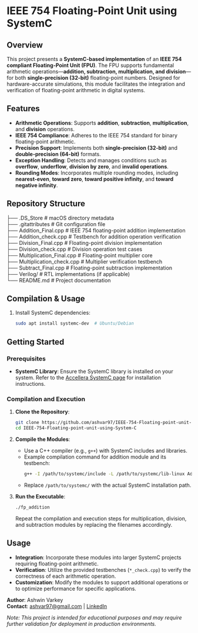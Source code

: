 # IEEE 754 Floating-Point Unit using SystemC

## Overview
This project presents a **SystemC-based implementation** of an **IEEE 754 compliant Floating-Point Unit (FPU)**. The FPU supports fundamental arithmetic operations—**addition, subtraction, multiplication, and division**—for both **single-precision (32-bit)** floating-point numbers. Designed for hardware-accurate simulations, this module facilitates the integration and verification of floating-point arithmetic in digital systems.

## Features
- **Arithmetic Operations**: Supports **addition**, **subtraction**, **multiplication**, and **division** operations.
- **IEEE 754 Compliance**: Adheres to the IEEE 754 standard for binary floating-point arithmetic.
- **Precision Support**: Implements both **single-precision (32-bit)** and **double-precision (64-bit)** formats.
- **Exception Handling**: Detects and manages conditions such as **overflow**, **underflow**, **division by zero**, and **invalid operations**.
- **Rounding Modes**: Incorporates multiple rounding modes, including **nearest-even**, **toward zero**, **toward positive infinity**, and **toward negative infinity**.


## Repository Structure

├── .DS_Store                     # macOS directory metadata  
├── .gitattributes                # Git configuration file  
├── Addition_Final.cpp            # IEEE 754 floating-point addition implementation  
├── Addition_check.cpp            # Testbench for addition operation verification  
├── Division_Final.cpp            # Floating-point division implementation  
├── Division_check.cpp            # Division operation test cases  
├── Multiplication_Final.cpp      # Floating-point multiplier core  
├── Multiplication_check.cpp      # Multiplier verification testbench  
├── Subtract_Final.cpp            # Floating-point subtraction implementation  
├── Verilog/                      # RTL implementations (if applicable)  
└── README.md                     # Project documentation  

## Compilation & Usage

1. Install SystemC dependencies:  
   ```bash
   sudo apt install systemc-dev  # Ubuntu/Debian

## Getting Started
### Prerequisites
- **SystemC Library**: Ensure the SystemC library is installed on your system. Refer to the [Accellera SystemC page](https://www.accellera.org/downloads/standards/systemc) for installation instructions.

### Compilation and Execution
1. **Clone the Repository**:
   ```bash
   git clone https://github.com/ashvar97/IEEE-754-Floating-point-unit-using-System-C.git
   cd IEEE-754-Floating-point-unit-using-System-C
   ```

2. **Compile the Modules**:
   - Use a C++ compiler (e.g., `g++`) with SystemC includes and libraries.
   - Example compilation command for addition module and its testbench:
     ```bash
     g++ -I /path/to/systemc/include -L /path/to/systemc/lib-linux Addition_Final.cpp Addition_check.cpp -o fp_addition -lsystemc -lm
     ```
   - Replace `/path/to/systemc/` with the actual SystemC installation path.

3. **Run the Executable**:
   ```bash
   ./fp_addition
   ```
   Repeat the compilation and execution steps for multiplication, division, and subtraction modules by replacing the filenames accordingly.

## Usage
- **Integration**: Incorporate these modules into larger SystemC projects requiring floating-point arithmetic.
- **Verification**: Utilize the provided testbenches (`*_check.cpp`) to verify the correctness of each arithmetic operation.
- **Customization**: Modify the modules to support additional operations or to optimize performance for specific applications.

**Author**: Ashwin Varkey  
**Contact**: [ashvar97@gmail.com](mailto:ashvar97@gmail.com) | [LinkedIn](https://www.linkedin.com/in/ashvar97/)

*Note: This project is intended for educational purposes and may require further validation for deployment in production environments.*
